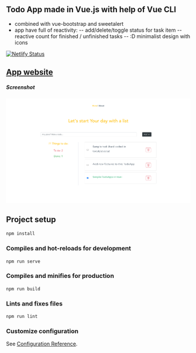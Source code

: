 ## Todo App made in Vue.js with help of Vue CLI

- combined with vue-bootstrap and sweetalert
- app have full of reactivity:
-- add/delete/toggle status  for task item
-- reactive count for finished / unfinished tasks
-- :D minimalist design with icons


[![Netlify Status](https://api.netlify.com/api/v1/badges/dde9ef59-7b81-4e39-acf6-aabb8308ce96/deploy-status)](https://app.netlify.com/sites/devzom-vue-todoapp/deploys)

## [App website](https://devzom-vue-todoapp.netlify.app/)

##### Screenshot

![Alt text](screenshot.png?raw=true "Screenshot of the app")

## Project setup
```
npm install
```

### Compiles and hot-reloads for development
```
npm run serve
```

### Compiles and minifies for production
```
npm run build
```

### Lints and fixes files
```
npm run lint
```

### Customize configuration
See [Configuration Reference](https://cli.vuejs.org/config/).
